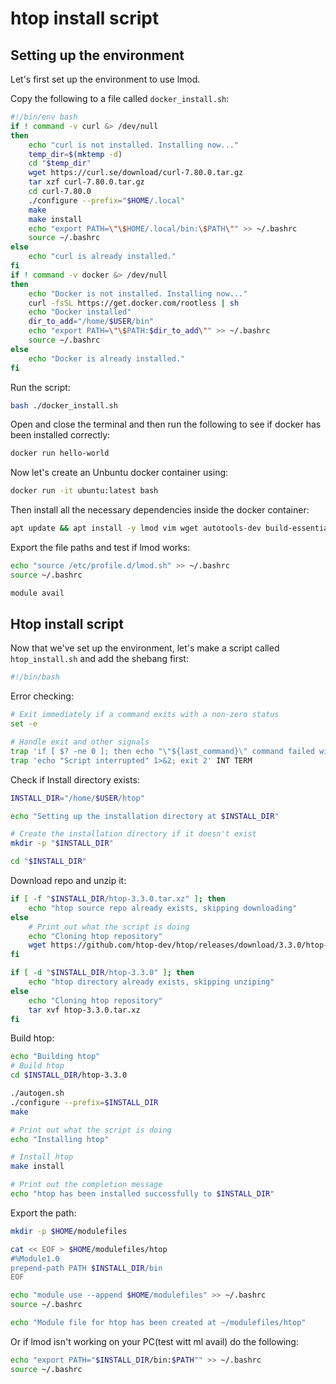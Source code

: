 # htop install script

## Setting up the environment

Let's first set up the environment to use lmod.

Copy the following to a file called `docker_install.sh`:
```bash
#!/bin/env bash
if ! command -v curl &> /dev/null
then
    echo "curl is not installed. Installing now..."
    temp_dir=$(mktemp -d)
    cd "$temp_dir"
    wget https://curl.se/download/curl-7.80.0.tar.gz
    tar xzf curl-7.80.0.tar.gz
    cd curl-7.80.0
    ./configure --prefix="$HOME/.local"
    make
    make install
    echo "export PATH=\"\$HOME/.local/bin:\$PATH\"" >> ~/.bashrc
    source ~/.bashrc
else
    echo "curl is already installed."
fi
if ! command -v docker &> /dev/null
then
    echo "Docker is not installed. Installing now..."
    curl -fsSL https://get.docker.com/rootless | sh
    echo "Docker installed"
    dir_to_add="/home/$USER/bin"
    echo "export PATH=\"\$PATH:$dir_to_add\"" >> ~/.bashrc
    source ~/.bashrc
else
    echo "Docker is already installed."
fi
```
Run the script:
```bash
bash ./docker_install.sh
```

Open and close the terminal and then run the following to see if docker has been installed correctly:
```bash
docker run hello-world
```

Now let's create an Unbuntu docker container using:
```bash
docker run -it ubuntu:latest bash
```

Then install all the necessary dependencies inside the docker container:
```bash
apt update && apt install -y lmod vim wget autotools-dev build-essential autoconf automake libncursesw5-dev
```
Export the file paths and test if lmod works:
```bash
echo "source /etc/profile.d/lmod.sh" >> ~/.bashrc
source ~/.bashrc

module avail
```
## Htop install script

Now that we've set up the environment, let's make a script called `htop_install.sh` and add the shebang first:

```bash
#!/bin/bash
```

Error checking:

```bash
# Exit immediately if a command exits with a non-zero status
set -e

# Handle exit and other signals
trap 'if [ $? -ne 0 ]; then echo "\"${last_command}\" command failed with exit code $?." 1>&2; fi' EXIT
trap 'echo "Script interrupted" 1>&2; exit 2' INT TERM
```

Check if Install directory exists:

```bash
INSTALL_DIR="/home/$USER/htop"

echo "Setting up the installation directory at $INSTALL_DIR"

# Create the installation directory if it doesn't exist
mkdir -p "$INSTALL_DIR"

cd "$INSTALL_DIR"
```

Download repo and unzip it:

```bash
if [ -f "$INSTALL_DIR/htop-3.3.0.tar.xz" ]; then
    echo "htop source repo already exists, skipping downloading"
else
    # Print out what the script is doing
    echo "Cloning htop repository"
    wget https://github.com/htop-dev/htop/releases/download/3.3.0/htop-3.3.0.tar.xz
fi

if [ -d "$INSTALL_DIR/htop-3.3.0" ]; then
    echo "htop directory already exists, skipping unziping"
else
    echo "Cloning htop repository"
    tar xvf htop-3.3.0.tar.xz
fi
```

Build htop:

```bash
echo "Building htop"
# Build htop
cd $INSTALL_DIR/htop-3.3.0

./autogen.sh
./configure --prefix=$INSTALL_DIR
make

# Print out what the script is doing
echo "Installing htop"

# Install htop
make install

# Print out the completion message
echo "htop has been installed successfully to $INSTALL_DIR"
```

Export the path:

```bash
mkdir -p $HOME/modulefiles

cat << EOF > $HOME/modulefiles/htop
#%Module1.0
prepend-path PATH $INSTALL_DIR/bin
EOF

echo "module use --append $HOME/modulefiles" >> ~/.bashrc
source ~/.bashrc

echo "Module file for htop has been created at ~/modulefiles/htop"
```

Or if lmod isn't working on your PC(test witt ml avail) do the following:

```bash
echo "export PATH="$INSTALL_DIR/bin:$PATH"" >> ~/.bashrc
source ~/.bashrc
```
